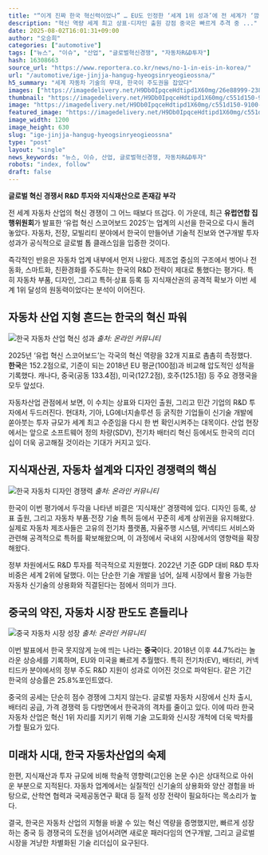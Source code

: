 ```yaml
---
title: "“이게 진짜 한국 혁신력이었나” … EU도 인정한 ‘세계 1위 성과’에 전 세계가 ‘깜짝’"
description: "혁신 역량 세계 최고 상표·디자인 출원 강점 중국은 빠르게 추격 중 ..."
date: 2025-08-02T16:01:31+09:00
author: "오승희"
categories: ["automotive"]
tags: ["뉴스", "이슈", "산업", "글로벌혁신경쟁", "자동차R&D투자"]
hash: 16308663
source_url: "https://www.reportera.co.kr/news/no-1-in-eis-in-korea/"
url: "/automotive/ige-jinjja-hangug-hyeogsinryeogieossna/"
h5_summary: "세계 자동차 기술의 무대, 한국이 주도권을 잡았다"
images: ["https://imagedelivery.net/H9Db0IpqceHdtipd1X60mg/26e88999-2383-47ee-ebe7-34e53642fe00/public", "https://imagedelivery.net/H9Db0IpqceHdtipd1X60mg/2390122a-9441-4fe2-422b-ec5d58c08f00/public", "https://imagedelivery.net/H9Db0IpqceHdtipd1X60mg/c551d150-9100-46bc-59c9-15bc5881ff00/public", "https://imagedelivery.net/H9Db0IpqceHdtipd1X60mg/0b0d25ff-093b-4873-4894-e624815b9100/public"]
thumbnail: "https://imagedelivery.net/H9Db0IpqceHdtipd1X60mg/c551d150-9100-46bc-59c9-15bc5881ff00/public"
image: "https://imagedelivery.net/H9Db0IpqceHdtipd1X60mg/c551d150-9100-46bc-59c9-15bc5881ff00/public"
featured_image: "https://imagedelivery.net/H9Db0IpqceHdtipd1X60mg/c551d150-9100-46bc-59c9-15bc5881ff00/public"
image_width: 1200
image_height: 630
slug: "ige-jinjja-hangug-hyeogsinryeogieossna"
type: "post"
layout: "single"
news_keywords: "뉴스, 이슈, 산업, 글로벌혁신경쟁, 자동차R&D투자"
robots: "index, follow"
draft: false
---
```


**글로벌 혁신 경쟁서 R&D 투자와 지식재산으로 존재감 부각**

전 세계 자동차 산업의 혁신 경쟁이 그 어느 때보다 뜨겁다. 이 가운데, 최근 **유럽연합 집행위원회**가 발표한 ‘유럽 혁신 스코어보드 2025’는 업계의 시선을 한국으로 다시 돌려놓았다. 자동차, 전장, 모빌리티 분야에서 한국이 만들어낸 기술적 진보와 연구개발 투자 성과가 공식적으로 글로벌 톱 클래스임을 입증한 것이다.

즉각적인 반응은 자동차 업계 내부에서 먼저 나왔다. 제조업 중심의 구조에서 벗어나 전동화, 스마트화, 친환경화를 주도하는 한국의 R&D 전략이 제대로 통했다는 평가다. 특히 자동차 부품, 디자인, 그리고 특허·상표 등록 등 지식재산권의 공격적 확보가 이번 세계 1위 달성의 원동력이었다는 분석이 이어진다.

## 자동차 산업 지형 흔드는 한국의 혁신 파워

![한국 자동차 산업 혁신 성과](https://imagedelivery.net/H9Db0IpqceHdtipd1X60mg/0b0d25ff-093b-4873-4894-e624815b9100/public)
*출처: 온라인 커뮤니티*


2025년 ‘유럽 혁신 스코어보드’는 각국의 혁신 역량을 32개 지표로 촘촘히 측정했다. **한국**은 152.2점으로, 기준이 되는 2018년 EU 평균(100점)과 비교해 압도적인 성적을 기록했다. 캐나다, 중국(공동 133.4점), 미국(127.2점), 호주(125.1점) 등 주요 경쟁국을 모두 앞섰다.

자동차산업 관점에서 보면, 이 수치는 상표와 디자인 출원, 그리고 민간 기업의 R&D 투자에서 두드러진다. 현대차, 기아, LG에너지솔루션 등 굵직한 기업들이 신기술 개발에 쏟아붓는 투자 규모가 세계 최고 수준임을 다시 한 번 확인시켜주는 대목이다. 산업 현장에서는 앞으로 소프트웨어 정의 차량(SDV), 전기차 배터리 혁신 등에서도 한국의 리더십이 더욱 공고해질 것이라는 기대가 커지고 있다.

## 지식재산권, 자동차 설계와 디자인 경쟁력의 핵심

![한국 자동차 디자인 경쟁력](https://imagedelivery.net/H9Db0IpqceHdtipd1X60mg/26e88999-2383-47ee-ebe7-34e53642fe00/public)
*출처: 온라인 커뮤니티*


한국이 이번 평가에서 두각을 나타낸 비결은 ‘지식재산’ 경쟁력에 있다. 디자인 등록, 상표 출원, 그리고 자동차 부품·전장 기술 특허 등에서 꾸준히 세계 상위권을 유지해왔다. 실제로 자동차 제조사들은 고유의 전기차 플랫폼, 자율주행 시스템, 커넥티드 서비스와 관련해 공격적으로 특허를 확보해왔으며, 이 과정에서 국내외 시장에서의 영향력을 확장해왔다.

정부 차원에서도 R&D 투자를 적극적으로 지원했다. 2022년 기준 GDP 대비 R&D 투자 비중은 세계 2위에 달했다. 이는 단순한 기술 개발을 넘어, 실제 시장에서 활용 가능한 자동차 신기술의 상용화와 직결된다는 점에서 의미가 크다.

## 중국의 약진, 자동차 시장 판도도 흔들리나

![중국 자동차 시장 성장](https://imagedelivery.net/H9Db0IpqceHdtipd1X60mg/2390122a-9441-4fe2-422b-ec5d58c08f00/public)
*출처: 온라인 커뮤니티*


이번 발표에서 한국 못지않게 눈에 띄는 나라는 **중국**이다. 2018년 이후 44.7%라는 놀라운 상승세를 기록하며, EU와 미국을 빠르게 추월했다. 특히 전기차(EV), 배터리, 커넥티드카 분야에서의 정부 주도 R&D 지원이 성과로 이어진 것으로 파악된다. 같은 기간 한국의 상승률은 25.8%포인트였다.

중국의 공세는 단순히 점수 경쟁에 그치지 않는다. 글로벌 자동차 시장에서 신차 출시, 배터리 공급, 가격 경쟁력 등 다방면에서 한국과의 격차를 줄이고 있다. 이에 따라 한국 자동차 산업은 혁신 1위 자리를 지키기 위해 기술 고도화와 신시장 개척에 더욱 박차를 가할 필요가 있다.

## 미래차 시대, 한국 자동차산업의 숙제

한편, 지식재산과 투자 규모에 비해 학술적 영향력(고인용 논문 수)은 상대적으로 아쉬운 부분으로 지적된다. 자동차 업계에서는 실질적인 신기술의 상용화와 양산 경험을 바탕으로, 산학연 협력과 국제공동연구 확대 등 질적 성장 전략이 필요하다는 목소리가 높다.

결국, 한국은 자동차 산업의 지형을 바꿀 수 있는 혁신 역량을 증명했지만, 빠르게 성장하는 중국 등 경쟁국의 도전을 넘어서려면 새로운 패러다임의 연구개발, 그리고 글로벌 시장을 겨냥한 차별화된 기술 리더십이 요구된다.
